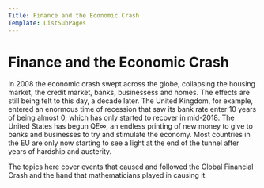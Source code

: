 ```yaml
---
Title: Finance and the Economic Crash
Template: ListSubPages
---
```


# Finance and the Economic Crash

In 2008 the economic crash swept across the globe, collapsing the housing market, the credit market, banks, businessess and homes. The effects are still being felt to this day, a decade later. The United Kingdom, for example, entered an enormous time of recession that saw its bank rate enter 10 years of being almost 0, which has only started to recover in mid-2018. The United States has begun QE$\infty$, an endless printing of new money to give to banks and businesses to try and stimulate the economy. Most countries in the EU are only now starting to see a light at the end of the tunnel after years of hardship and austerity.

The topics here cover events that caused and followed the Global Financial Crash and the hand that mathematicians played in causing it.
